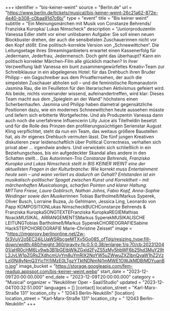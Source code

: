 +++
identifier = "bis-keiner-weint"
source = "Berlin.de"
url = "https://www.berlin.de/tickets/musical/bis-keiner-weint-26c21a62-872e-4e40-b308-c0baa91d7c6b/"
type = "event"
title = "Bis keiner weint"
subtitle = "Ein Meinungsmärchen mit Musik von Constanze Behrends/ Franziska Kuropka/ Lukas Nimscheck"
description = "Juniorproduzentin Vanessa Edler steht vor einer unlösbaren Aufgabe: Sie soll einen neuen Blockbuster drehen, der auch die sensibelsten Zuschauerinnen nicht vor den Kopf stößt:
Eine politisch-korrekte Version von „Schneewittchen“. Die Leitungsetage ihres Streaminganbieters erwartet einen Kassenerfolg für Jedermann, Jederfrau, Jedermensch. Doch geht das überhaupt? Kann ein politisch korrekter Märchen-Film alle glücklich machen?
In ihrer Verzweiflung lädt Vanessa ein bunt zusammengewürfeltes Kreativ-Team zur Schreibklausur in ein abgelegenes Hotel: für das Drehbuch ihren Bruder Philipp – ein Gagschreiber aus dem Privatfernsehen, der auch die simpelsten Zuschauer abholen soll – und die feministische Romanautorin Jasmina Rau, die im Feuilleton für den literarischen Aktivismus gefeiert wird. Als beide, nichts voneinander wissend, aufeinandertreffen, wird klar: Dieses Team macht aus dem „Spieglein an der Wand“ höchstens einen Scherbenhaufen. Jasmina und Philipp haben diametral gegensätzliche Positionen dazu, wie ein modernes Schneewittchen heute aussehen müsste und liefern sich erbitterte Wortgefechte. Und als Produzentin Vanessa dann auch noch die unerfahrene Influencerin Lilly Juice als Titelheldin besetzt und für die Rolle des Prinzen den profilierungssüchtigen Serienstar August Kling verpflichtet, steht da nun ein Team, das weitaus größere Baustellen hat, als ihr eigenes Drehbuch vermuten lässt. Die fünf jungen Kreativen diskutieren zwar leidenschaftlich über Political Correctness, verhalten sich privat aber … irgendwie anders. Und verwickeln sich schließlich in ein Beziehungschaos, bis ein aufgedeckter Skandal alles andere in den Schatten stellt…
Das Autor*innen-Trio Constanze Behrends, Franziska Kuropka und Lukas Nimscheck stellt in BIS KEINER WEINT eine der aktuellsten Fragen in der Kulturbranche: Wie korrekt muss Entertainment heute sein – und wann verliert es dadurch an Gehalt? Entstanden ist ein musikalisch-politischer Spagat zwischen Kunst und Korrektheit – mit märchenhaften Musicalsongs, scharfen Pointen und klarer Haltung.
MITTara Friese, Laura Goblirsch, Nathan Johns, Fabio Kopf, Anna-Sophie Weidinger sowie den Musiker*innen Tobias Bartholmeß/Markus Syperek, Oliver Busch, Lorraine Buzea, Jo Gehlmann, Jessica Ling, Leonardo von Papp
KOMPOSITIONLukas NimscheckBUCHConstanze Behrends & Franziska KuropkaSONGTEXTEFranziska KuropkaREGIEMathias NoackMUSIKAL. ARRANGEMENTSMarkus SyperekMUSIKALISCHE LEITUNGTobias Bartholmeß/Markus SyperekCHOREOGRAFIESabine HackSTEPCHOREOGRAFIE Marie-Christine Zeisset"
image = "https://imgproxy.berlinonline.net/2w-5t3VuV2o5EC24iLUaWSRbcgeMTXv5Go085_ofTdg/resizing_type:fill-down/width:480/height:360/gravity:fp:0.5:0.38/enlarge:1/q:70/cb:2023120401/aHR0cHM6Ly9wb3B1bGEtbWlkZGxld2FyZS5zMy5hbWF6b25hd3MuY29tL2JvLW1pZGRsZXdhcmUvYm8uYmRlX2NoYW5uZWwuZXZlbnQvaW1hZ2VzLzI0Ni8yNmQ3Yjc1Yi1iMzE0LTgzYTktNDNmNi1mMWE1OWJkMDBjMDYuanBn.jpg"
image_bucket = "https://storage.googleapis.com/fem-readup.appspot.com/bis-keiner-weint.webp"
start_date = "2023-12-09T20:00:00.000"
end_date = "2023-12-09T20:00:00.000"
category = "Musical"
organizer = "Neuköllner Oper - Saal/Studio"
updated = "2023-12-04T00:32:51.000"
languages = []
[contact]
location_street = "Karl-Marx-Straße 131"
location_city = " 12043 Berlin-Neukölln"
[location]
location_street = "Karl-Marx-Straße 131"
location_city = " 12043 Berlin-Neukölln"
+++